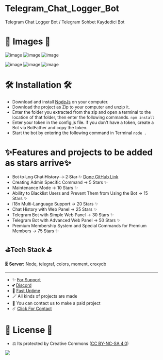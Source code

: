 # Telegram_Chat_Logger_Bot
Telegram Chat Logger Bot / Telegram Sohbet Kaydedici Bot

# 🎈 Images 🎈

![image](https://github.com/fastuptime/Telegram_Chat_Logger_Bot/assets/63351166/413c30ac-c60a-4613-92cf-2dc973d3991f)
![image](https://github.com/fastuptime/Telegram_Chat_Logger_Bot/assets/63351166/f57d8e73-2b5e-416a-8bf6-776f7bcf7f6e)
![image](https://github.com/fastuptime/Telegram_Chat_Logger_Bot/assets/63351166/72e914fc-ed86-4057-bd68-b8b081bece20)

![image](https://github.com/fastuptime/Telegram_Chat_Logger_Bot/assets/63351166/d9e5db72-1558-4d3c-8e12-c2999efc8bc5)
![image](https://github.com/fastuptime/Telegram_Chat_Logger_Bot/assets/63351166/1c9687bb-37dc-48e5-b8e7-cdeca612d3fa)
![image](https://github.com/fastuptime/Telegram_Chat_Logger_Bot/assets/63351166/7194335b-ba80-42e0-9730-646f7cd26de4)


# 🛠️ Installation 🛠️

- Download and install [NodeJs](https://nodejs.org/en/download) on your computer.
- Download the project as Zip to your computer and unzip it.
- Enter the folder you extracted from the zip and open a terminal to the location of that folder, then enter the following commands.
`npm install`
- Enter your token in the config.js file. If you don't have a token, create a Bot via BotFather and copy the token.
- Start the bot by entering the following command in Terminal
`node .`

# ✨Features and projects to be added as stars arrive✨

- ~~Bot to Log Chat History -> 2 Star ✨~~ [Done GitHub Link](https://github.com/fastuptime/Telegram_Chat_Logger_Bot)
- Creating Admin Specific Command -> 5 Stars ✨
- Maintenance Mode -> 10 Stars ✨
- Ability to Blacklist Users and Prevent Them from Using the Bot -> 15 Stars ✨
- i18n Multi-Language Support -> 20 Stars ✨
- Chat History with Web Panel -> 25 Stars ✨
- Telegram Bot with Simple Web Panel -> 30 Stars ✨
- Telegram Bot with Advanced Web Panel -> 50 Stars ✨
- Premium Membership System and Special Commands for Premium Members -> 75 Stars ✨

## ⛳Tech Stack ⛳

**🗄️ Server:** Node, telegraf, colors, moment, croxydb

---
- ✨ [For Support](https://github.com/sponsors/fastuptime) <br>
- 💕 [Discord](https://fastuptime.com/discord)<br>
- 🏓 [Fast Uptime](https://fastuptime.com/)<br>
- 🪄 All kinds of projects are made <br>
- 🧨 You can contact us to make a paid project<br>
- ☄️ [Click For Contact](mailto:fastuptime@gmail.com)<br>

# 🎯 License 🎯
- ⚖️ Its protected by Creative Commons ([CC BY-NC-SA 4.0](https://creativecommons.org/licenses/by-nc-sa/4.0/))

<a href="https://creativecommons.org/licenses/by-nc-sa/4.0/" title="BYNCSA40"><img src="https://licensebuttons.net/l/by-nc-sa/4.0/88x31.png"></a>
